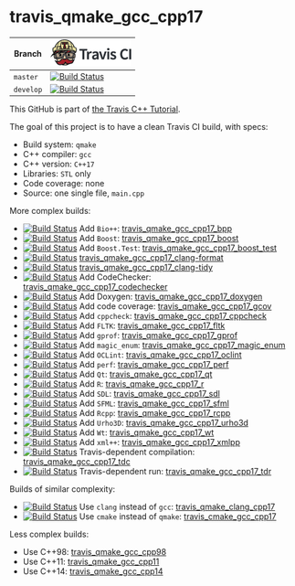 # travis_qmake_gcc_cpp17

Branch   |[![Travis CI logo](TravisCI.png)](https://travis-ci.org)
---------|-------------------------------------------------------------------------------------------------------------------------------------------------------------------------
`master` |[![Build Status](https://travis-ci.org/richelbilderbeek/travis_qmake_gcc_cpp17.svg?branch=master)](https://travis-ci.org/richelbilderbeek/travis_qmake_gcc_cpp17)
`develop`|[![Build Status](https://travis-ci.org/richelbilderbeek/travis_qmake_gcc_cpp17.svg?branch=develop)](https://travis-ci.org/richelbilderbeek/travis_qmake_gcc_cpp17)

This GitHub is part of [the Travis C++ Tutorial](https://github.com/richelbilderbeek/travis_cpp_tutorial).

The goal of this project is to have a clean Travis CI build, with specs:
 * Build system: `qmake`
 * C++ compiler: `gcc`
 * C++ version: `C++17`
 * Libraries: `STL` only
 * Code coverage: none
 * Source: one single file, `main.cpp`

More complex builds:

 * [![Build Status](https://travis-ci.org/richelbilderbeek/travis_qmake_gcc_cpp17_bpp.svg?branch=master)](https://travis-ci.org/richelbilderbeek/travis_qmake_gcc_cpp17_bpp) Add `Bio++`: [travis_qmake_gcc_cpp17_bpp](https://www.github.com/richelbilderbeek/travis_qmake_gcc_cpp17_bpp)
 * [![Build Status](https://travis-ci.org/richelbilderbeek/travis_qmake_gcc_cpp17_boost.svg?branch=master)](https://travis-ci.org/richelbilderbeek/travis_qmake_gcc_cpp17_boost) Add `Boost`: [travis_qmake_gcc_cpp17_boost](https://www.github.com/richelbilderbeek/travis_qmake_gcc_cpp17_boost)
 * [![Build Status](https://travis-ci.org/richelbilderbeek/travis_qmake_gcc_cpp17_boost_test.svg?branch=master)](https://travis-ci.org/richelbilderbeek/travis_qmake_gcc_cpp17_boost_test) Add `Boost.Test`: [travis_qmake_gcc_cpp17_boost_test](https://www.github.com/richelbilderbeek/travis_qmake_gcc_cpp17_boost_test)
 * [![Build Status](https://travis-ci.org/richelbilderbeek/travis_qmake_gcc_cpp17_clang-format.svg?branch=master)](https://travis-ci.org/richelbilderbeek/travis_qmake_gcc_cpp17_clang-format) [travis_qmake_gcc_cpp17_clang-format](https://github.com/richelbilderbeek/travis_qmake_gcc_cpp17_clang-format)
 * [![Build Status](https://travis-ci.org/richelbilderbeek/travis_qmake_gcc_cpp17_clang-tidy.svg?branch=master)](https://travis-ci.org/richelbilderbeek/travis_qmake_gcc_cpp17_clang-tidy) [travis_qmake_gcc_cpp17_clang-tidy](https://github.com/richelbilderbeek/travis_qmake_gcc_cpp17_clang-tidy)
 * [![Build Status](https://travis-ci.org/richelbilderbeek/travis_qmake_gcc_cpp17_codechecker.svg?branch=master)](https://travis-ci.org/richelbilderbeek/travis_qmake_gcc_cpp17_codechecker) Add CodeChecker: [travis_qmake_gcc_cpp17_codechecker](https://github.com/richelbilderbeek/travis_qmake_gcc_cpp17_codechecker)
 * [![Build Status](https://travis-ci.org/richelbilderbeek/travis_qmake_gcc_cpp17_doxygen.svg?branch=master)](https://travis-ci.org/richelbilderbeek/travis_qmake_gcc_cpp17_doxygen) Add Doxygen: [travis_qmake_gcc_cpp17_doxygen](https://github.com/richelbilderbeek/travis_qmake_gcc_cpp17_doxygen)
 * [![Build Status](https://travis-ci.org/richelbilderbeek/travis_qmake_gcc_cpp17_gcov.svg?branch=master)](https://travis-ci.org/richelbilderbeek/travis_qmake_gcc_cpp17_gcov) Add code coverage: [travis_qmake_gcc_cpp17_gcov](https://github.com/richelbilderbeek/travis_qmake_gcc_cpp17_gcov)
 * [![Build Status](https://travis-ci.org/richelbilderbeek/travis_qmake_gcc_cpp17_cppcheck.svg?branch=master)](https://travis-ci.org/richelbilderbeek/travis_qmake_gcc_cpp17_cppcheck) Add `cppcheck`: [travis_qmake_gcc_cpp17_cppcheck](https://www.github.com/richelbilderbeek/travis_qmake_gcc_cpp17_cppcheck)
 * [![Build Status](https://travis-ci.org/richelbilderbeek/travis_qmake_gcc_cpp17_fltk.svg?branch=master)](https://travis-ci.org/richelbilderbeek/travis_qmake_gcc_cpp17_fltk) Add `FLTK`: [travis_qmake_gcc_cpp17_fltk](https://github.com/richelbilderbeek/travis_qmake_gcc_cpp17_fltk)
 * [![Build Status](https://travis-ci.org/richelbilderbeek/travis_qmake_gcc_cpp17_gprof.svg?branch=master)](https://travis-ci.org/richelbilderbeek/travis_qmake_gcc_cpp17_gprof) Add `gprof`: [travis_qmake_gcc_cpp17_gprof](https://github.com/richelbilderbeek/travis_qmake_gcc_cpp17_gprof)
 * [![Build Status](https://travis-ci.org/richelbilderbeek/travis_qmake_gcc_cpp17_magic_enum.svg?branch=master)](https://travis-ci.org/richelbilderbeek/travis_qmake_gcc_cpp17_magic_enum) Add `magic_enum`: [travis_qmake_gcc_cpp17_magic_enum](https://github.com/richelbilderbeek/travis_qmake_gcc_cpp17_magic_enum)
 * [![Build Status](https://travis-ci.org/richelbilderbeek/travis_qmake_gcc_cpp17_oclint.svg?branch=master)](https://travis-ci.org/richelbilderbeek/travis_qmake_gcc_cpp17_oclint) Add `OCLint`: [travis_qmake_gcc_cpp17_oclint](https://github.com/richelbilderbeek/travis_qmake_gcc_cpp17_oclint)
 * [![Build Status](https://travis-ci.org/richelbilderbeek/travis_qmake_gcc_cpp17_perf.svg?branch=master)](https://travis-ci.org/richelbilderbeek/travis_qmake_gcc_cpp17_perf) Add `perf`: [travis_qmake_gcc_cpp17_perf](https://github.com/richelbilderbeek/travis_qmake_gcc_cpp17_perf)
 * [![Build Status](https://travis-ci.org/richelbilderbeek/travis_qmake_gcc_cpp17_qt.svg?branch=master)](https://travis-ci.org/richelbilderbeek/travis_qmake_gcc_cpp17_qt) Add `Qt`: [travis_qmake_gcc_cpp17_qt](https://www.github.com/richelbilderbeek/travis_qmake_gcc_cpp17_qt)
 * [![Build Status](https://travis-ci.org/richelbilderbeek/travis_qmake_gcc_cpp17_r.svg?branch=master)](https://travis-ci.org/richelbilderbeek/travis_qmake_gcc_cpp17_r) Add `R`: [travis_qmake_gcc_cpp17_r](https://www.github.com/richelbilderbeek/travis_qmake_gcc_cpp17_r)
 * [![Build Status](https://travis-ci.org/richelbilderbeek/travis_qmake_gcc_cpp17_sdl.svg?branch=master)](https://travis-ci.org/richelbilderbeek/travis_qmake_gcc_cpp17_sdl) Add `SDL`: [travis_qmake_gcc_cpp17_sdl](https://github.com/richelbilderbeek/travis_qmake_gcc_cpp17_sdl)
 * [![Build Status](https://travis-ci.org/richelbilderbeek/travis_qmake_gcc_cpp17_sfml.svg?branch=master)](https://travis-ci.org/richelbilderbeek/travis_qmake_gcc_cpp17_sfml) Add `SFML`: [travis_qmake_gcc_cpp17_sfml](https://www.github.com/richelbilderbeek/travis_qmake_gcc_cpp17_sfml)
 * [![Build Status](https://travis-ci.org/richelbilderbeek/travis_qmake_gcc_cpp17_rcpp.svg?branch=master)](https://travis-ci.org/richelbilderbeek/travis_qmake_gcc_cpp17_rcpp) Add `Rcpp`: [travis_qmake_gcc_cpp17_rcpp](https://www.github.com/richelbilderbeek/travis_qmake_gcc_cpp17_rcpp)
 * [![Build Status](https://travis-ci.org/richelbilderbeek/travis_qmake_gcc_cpp17_urho3d.svg?branch=master)](https://travis-ci.org/richelbilderbeek/travis_qmake_gcc_cpp17_urho3d) Add `Urho3D`: [travis_qmake_gcc_cpp17_urho3d](https://www.github.com/richelbilderbeek/travis_qmake_gcc_cpp17_urho3d)
 * [![Build Status](https://travis-ci.org/richelbilderbeek/travis_qmake_gcc_cpp17_wt.svg?branch=master)](https://travis-ci.org/richelbilderbeek/travis_qmake_gcc_cpp17_wt) Add `Wt`: [travis_qmake_gcc_cpp17_wt](https://www.github.com/richelbilderbeek/travis_qmake_gcc_cpp17_wt)
 * [![Build Status](https://travis-ci.org/richelbilderbeek/travis_qmake_gcc_cpp17_xmlpp.svg?branch=master)](https://travis-ci.org/richelbilderbeek/travis_qmake_gcc_cpp17_xmlpp) Add `xml++`: [travis_qmake_gcc_cpp17_xmlpp](https://www.github.com/richelbilderbeek/travis_qmake_gcc_cpp17_xmlpp)
 * [![Build Status](https://travis-ci.org/richelbilderbeek/travis_qmake_gcc_cpp17_tdc.svg?branch=master)](https://travis-ci.org/richelbilderbeek/travis_qmake_gcc_cpp17_tdc) Travis-dependent compilation: [travis_qmake_gcc_cpp17_tdc](https://www.github.com/richelbilderbeek/travis_qmake_gcc_cpp17_tdc)
 * [![Build Status](https://travis-ci.org/richelbilderbeek/travis_qmake_gcc_cpp17_tdr.svg?branch=master)](https://travis-ci.org/richelbilderbeek/travis_qmake_gcc_cpp17_tdr) Travis-dependent run: [travis_qmake_gcc_cpp17_tdr](https://www.github.com/richelbilderbeek/travis_qmake_gcc_cpp17_tdr)

Builds of similar complexity:

 * [![Build Status](https://travis-ci.org/richelbilderbeek/travis_qmake_clang_cpp17.svg?branch=master)](https://travis-ci.org/richelbilderbeek/travis_qmake_clang_cpp17) Use `clang` instead of `gcc`: [travis_qmake_clang_cpp17](https://www.github.com/richelbilderbeek/travis_qmake_clang_cpp17)
 * [![Build Status](https://travis-ci.org/richelbilderbeek/travis_cmake_gcc_cpp17.svg?branch=master)](https://travis-ci.org/richelbilderbeek/travis_cmake_gcc_cpp17) Use `cmake` instead of `qmake`: [travis_cmake_gcc_cpp17](https://www.github.com/richelbilderbeek/travis_cmake_gcc_cpp17)

Less complex builds:

 * Use C++98: [travis_qmake_gcc_cpp98](https://www.github.com/richelbilderbeek/travis_qmake_gcc_cpp98)
 * Use C++11: [travis_qmake_gcc_cpp11](https://www.github.com/richelbilderbeek/travis_qmake_gcc_cpp11)
 * Use C++14: [travis_qmake_gcc_cpp14](https://www.github.com/richelbilderbeek/travis_qmake_gcc_cpp14)
